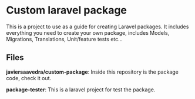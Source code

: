 # Custom laravel package
This is a project to use as a guide for creating Laravel packages. It includes everything you need to create your own package, includes Models, Migrations, Translations, Unit/feature tests etc...

## Files
**javiersaavedra/custom-package**: Inside this repository is the package code, check it out.

**package-tester**: This is a laravel project for test the package.
